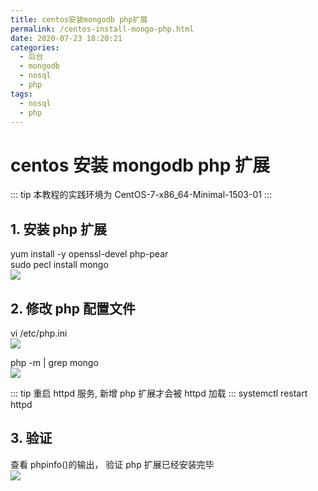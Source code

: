 ```yaml
---
title: centos安装mongodb php扩展
permalink: /centos-install-mongo-php.html
date: 2020-07-23 18:20:21
categories:
  - 后台
  - mongodb
  - nosql
  - php
tags:
  - nosql
  - php
---
```


# centos 安装 mongodb php 扩展

::: tip
本教程的实践环境为 CentOS-7-x86_64-Minimal-1503-01
:::

## 1. 安装 php 扩展

yum install -y openssl-devel php-pear  
sudo pecl install mongo  
![](https://gitee.com/wangshibiao/blog_picBed2/raw/master/images/20200723182200.png)

## 2. 修改 php 配置文件

vi /etc/php.ini  
![](https://gitee.com/wangshibiao/blog_picBed2/raw/master/images/20200723182347.png)

php -m | grep mongo  
![](https://gitee.com/wangshibiao/blog_picBed2/raw/master/images/20200723182613.png)

::: tip
重启 httpd 服务, 新增 php 扩展才会被 httpd 加载
:::
systemctl restart httpd

## 3. 验证

查看 phpinfo()的输出， 验证 php 扩展已经安装完毕  
![](https://gitee.com/wangshibiao/blog_picBed2/raw/master/images/20200723182907.png)
